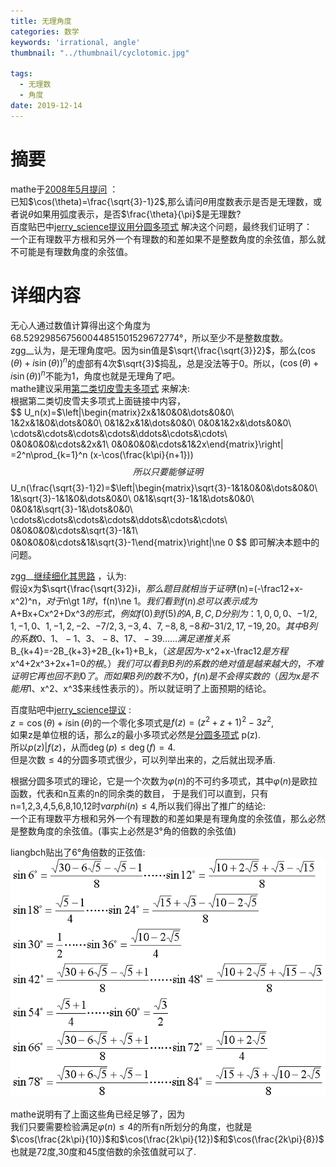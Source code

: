 ```yaml
---
title: 无理角度
categories: 数学
keywords: 'irrational, angle'
thumbnail: "../thumbnail/cyclotomic.jpg"

tags:
  - 无理数
  - 角度
date: 2019-12-14
---
```


# 摘要
mathe于[2008年5月提问](https://bbs.emath.ac.cn/thread-418-1-1.html) ：  
已知$\cos(\theta)=\frac{\sqrt{3}-1}2$,那么请问$\theta$用度数表示是否是无理数，或者说$\theta$如果用弧度表示，是否$\frac{\theta}{\pi}$是无理数?  
百度贴巴中[jerry_science提议用分圆多项式](http://tieba.baidu.com/f?kz=368976205) 解决这个问题，最终我们证明了：  
一个正有理数平方根和另外一个有理数的和差如果不是整数角度的余弦值，那么就不可能是有理数角度的余弦值。  

# 详细内容
无心人通过数值计算得出这个角度为68.529298567560044851501529672774°，所以至少不是整数度数。  
zgg\_\_认为，是无理角度吧。因为sin值是$\sqrt{\frac{\sqrt{3}}2}$，那么$(\cos(\theta)+i\sin(\theta))^n$的虚部有4次$\sqrt{3}$捣乱，总是没法等于0。所以，$(\cos(\theta)+i\sin(\theta))^n$不能为1，角度也就是无理角了吧。  
mathe建议采用[第二类切皮雪夫多项式](http://mathworld.wolfram.com/ChebyshevPolynomialoftheSecondKind.html) 来解决:  
根据第二类切皮雪夫多项式上面链接中内容，  
$$
U_n(x)=$\left|\begin{matrix}2x&1&0&0&\dots&0&0\\
1&2x&1&0&\dots&0&0\\
0&1&2x&1&\dots&0&0\\
0&0&1&2x&\dots&0&0\\
\cdots&\cdots&\cdots&\cdots&\ddots&\cdots&\cdots\\
0&0&0&0&\cdots&2x&1\\
0&0&0&0&\cdots&1&2x\end{matrix}\right| =2^n\prod_{k=1}^n (x-\cos(\frac{k\pi}{n+1}))
$$  
所以只要能够证明
$$
U_n(\frac{\sqrt{3}-1}2)=$\left|\begin{matrix}\sqrt{3}-1&1&0&0&\dots&0&0\\
1&\sqrt{3}-1&1&0&\dots&0&0\\
0&1&\sqrt{3}-1&1&\dots&0&0\\
0&0&1&\sqrt{3}-1&\dots&0&0\\
\cdots&\cdots&\cdots&\cdots&\ddots&\cdots&\cdots\\
0&0&0&0&\cdots&\sqrt{3}-1&1\\
0&0&0&0&\cdots&1&\sqrt{3}-1\end{matrix}\right|\ne 0
$$
即可解决本题中的问题。

zgg\_\_[继续细化其思路](https://bbs.emath.ac.cn/forum.php?mod=redirect&goto=findpost&ptid=418&pid=4255&fromuid=20) ，认为:  
假设x为$\sqrt{\frac{\sqrt{3}2}i$，那么题目就相当于证明$f(n)=(-\frac12+x-x^2)^n$，对于$n\gt 1$时，$f(n)\ne 1$。  
我们看到f(n)总可以表示成为$A+Bx+Cx^2+Dx^3$的形式，例如f(0)到f(5)的{A,B,C,D}分别为：{1, 0, 0, 0}、{-1/2,1,-1,0}、{1,-1,2,-2}、{-7/2,3,-3,4}、{7,-8,8,-8}和{-31/2,17,-19,20}。
其中B列的系数0、1、-1、3、-8、17、-39……满足递推关系$B_{k+4}=-2B_{k+3}+2B_{k+1}+B_k$，（这是因为$-x^2+x-\frac12$是方程$x^4+2x^3+2x+1=0$的根。）我们可以看到B列的系数的绝对值是越来越大的，不难证明它再也回不到0了。
而如果B列的数不为0，f(n)是不会得实数的（因为x是不能用1、$x^2$、$x^3$来线性表示的）。所以就证明了上面预期的结论。

百度贴吧中[jerry_science提议](http://tieba.baidu.com/f?kz=368976205) :  
$z=\cos(\theta)+i\sin(\theta)$的一个零化多项式是$f(z)=(z^2+z+1)^2-3z^2$,  
如果z是单位根的话，那么z的最小多项式必然是[分圆多项式](http://mathworld.wolfram.com/CyclotomicPolynomial.html) p(z).  
所以$p(z)|f(z)$，从而$\deg(p)\le \deg(f)=4$.   
但是次数$\le 4$的分圆多项式很少，可以列举出来的，之后就出现矛盾.  

根据分圆多项式的理论，它是一个次数为$\varphi(n)$的不可约多项式，其中$\varphi(n)$是欧拉函数，代表和n互素的n的同余类的数目，
于是我们可以直到，只有n=1,2,3,4,5,6,8,10,12时$varphi(n)\le 4$,所以我们得出了推广的结论:  
一个正有理数平方根和另外一个有理数的和差如果是有理角度的余弦值，那么必然是整数角度的余弦值。(事实上必然是3°角的倍数的余弦值)  

liangbch贴出了6°角倍数的正弦值:  
![sinvalue](../images/sinvalue.gif)  

mathe说明有了上面这些角已经足够了，因为  
我们只要需要检验满足$\varphi(n)\le 4$的所有n所划分的角度，也就是$\cos(\frac{2k\pi}{10})$和$\cos(\frac{2k\pi}{12})$和$\cos(\frac{2k\pi}{8})$
也就是72度,30度和45度倍数的余弦值就可以了.  
